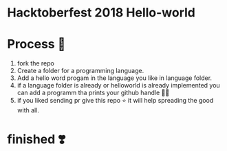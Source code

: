 # Hacktoberfest 2018 Hello-world

# Process 🐬
1. fork the repo
2. Create a folder for a programming language.
3. Add a hello word progam  in the language you like in language folder.
4. if a language folder is already or helloworld is already implemented you can add a programm tha prints your github handle 🙌🏻
5. if you liked sending pr give this repo ⭐️ it will help spreading the good with all.


# finished ❣️
